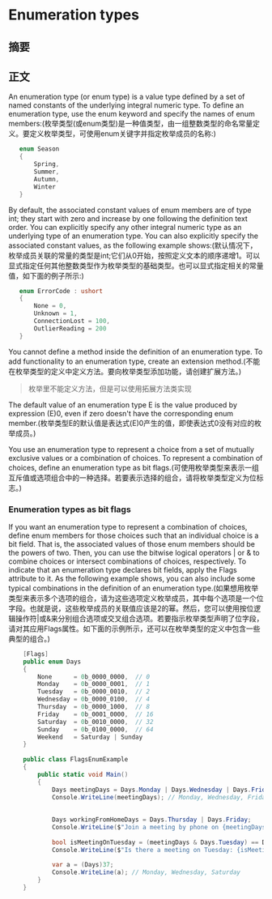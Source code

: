 # Enumeration types
## 摘要

## 正文
An enumeration type (or enum type) is a value type defined by a set of named constants of the underlying integral numeric type. To define an enumeration type, use the enum keyword and specify the names of enum members:(枚举类型(或enum类型)是一种值类型，由一组整数类型的命名常量定义。要定义枚举类型，可使用enum关键字并指定枚举成员的名称:)
```C#
   enum Season
   {
       Spring,
       Summer,
       Autumn,
       Winter
   }
```

By default, the associated constant values of enum members are of type int; they start with zero and increase by one following the definition text order. You can explicitly specify any other integral numeric type as an underlying type of an enumeration type. You can also explicitly specify the associated constant values, as the following example shows:(默认情况下，枚举成员关联的常量的类型是int;它们从0开始，按照定义文本的顺序递增1。可以显式指定任何其他整数类型作为枚举类型的基础类型。也可以显式指定相关的常量值，如下面的例子所示:)
```C#
   enum ErrorCode : ushort
   {
       None = 0,
       Unknown = 1,
       ConnectionLost = 100,
       OutlierReading = 200
   }
```

You cannot define a method inside the definition of an enumeration type. To add functionality to an enumeration type, create an extension method.(不能在枚举类型的定义中定义方法。要向枚举类型添加功能，请创建扩展方法。)
> 枚举里不能定义方法，但是可以使用拓展方法类实现

The default value of an enumeration type E is the value produced by expression (E)0, even if zero doesn't have the corresponding enum member.(枚举类型E的默认值是表达式(E)0产生的值，即使表达式0没有对应的枚举成员。)

You use an enumeration type to represent a choice from a set of mutually exclusive values or a combination of choices. To represent a combination of choices, define an enumeration type as bit flags.(可使用枚举类型来表示一组互斥值或选项组合中的一种选择。若要表示选择的组合，请将枚举类型定义为位标志。)

### Enumeration types as bit flags
If you want an enumeration type to represent a combination of choices, define enum members for those choices such that an individual choice is a bit field. That is, the associated values of those enum members should be the powers of two. Then, you can use the bitwise logical operators | or & to combine choices or intersect combinations of choices, respectively. To indicate that an enumeration type declares bit fields, apply the Flags attribute to it. As the following example shows, you can also include some typical combinations in the definition of an enumeration type.(如果想用枚举类型来表示多个选项的组合，请为这些选项定义枚举成员，其中每个选项是一个位字段。也就是说，这些枚举成员的关联值应该是2的幂。然后，您可以使用按位逻辑操作符|或&来分别组合选项或交叉组合选项。若要指示枚举类型声明了位字段，请对其应用Flags属性。如下面的示例所示，还可以在枚举类型的定义中包含一些典型的组合。)
```C#
    [Flags]
    public enum Days
    {
        None      = 0b_0000_0000,  // 0
        Monday    = 0b_0000_0001,  // 1
        Tuesday   = 0b_0000_0010,  // 2
        Wednesday = 0b_0000_0100,  // 4
        Thursday  = 0b_0000_1000,  // 8
        Friday    = 0b_0001_0000,  // 16
        Saturday  = 0b_0010_0000,  // 32
        Sunday    = 0b_0100_0000,  // 64
        Weekend   = Saturday | Sunday
    }
    
    public class FlagsEnumExample
    {
        public static void Main()
        {
            Days meetingDays = Days.Monday | Days.Wednesday | Days.Friday;
            Console.WriteLine(meetingDays); // Monday, Wednesday, Friday
            
    
            Days workingFromHomeDays = Days.Thursday | Days.Friday;
            Console.WriteLine($"Join a meeting by phone on {meetingDays & workingFromHomeDays}"); // Join a meeting by phone on Friday
    
            bool isMeetingOnTuesday = (meetingDays & Days.Tuesday) == Days.Tuesday;
            Console.WriteLine($"Is there a meeting on Tuesday: {isMeetingOnTuesday}"); // Is there a meeting on Tuesday: False
    
            var a = (Days)37;
            Console.WriteLine(a); // Monday, Wednesday, Saturday
        }
    }
```








